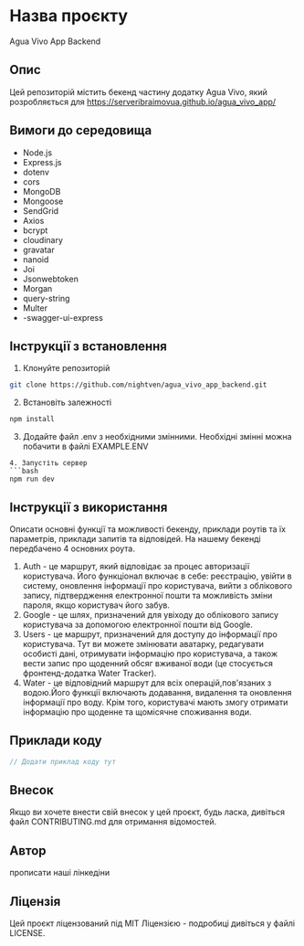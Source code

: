 

# Назва проєкту
Agua Vivo App Backend

## Опис
Цей репозиторій містить бекенд частину додатку Agua Vivo, який розробляється для https://serveribraimovua.github.io/agua_vivo_app/

## Вимоги до середовища
- Node.js
- Express.js
- dotenv
- cors
- MongoDB
- Mongoose 
- SendGrid
- Axios
- bcrypt
- cloudinary
- gravatar
- nanoid
- Joi
- Jsonwebtoken
- Morgan
- query-string
- Multer
- -swagger-ui-express

## Інструкції з встановлення
1. Клонуйте репозиторій
```bash
git clone https://github.com/nightven/agua_vivo_app_backend.git
```
2. Встановіть залежності
```bash
npm install
```
3. Додайте файл .env з необхідними змінними.
Необхідні змінні можна побачити в файлі EXAMPLE.ENV
```
4. Запустіть сервер
```bash
npm run dev
```


## Інструкції з використання
Описати основні функції та можливості бекенду, приклади роутів та їх параметрів, приклади запитів та відповідей.
На нашему бекенді передбачено 4 основних роута.
1) Auth - це маршрут, який відповідає за процес авторизації користувача. Його функціонал включає в себе: реєстрацію, увійти в систему, оновлення інформації про користувача, вийти з облікового запису, підтвердження електронної пошти та можливість зміни пароля, якщо користувач його забув.
3) Google - це шлях, призначений для увіходу до облікового запису користувача за допомогою електронної пошти від Google.
4) Users - це маршрут, призначений для доступу до інформації про користувача. Тут ви можете змінювати аватарку, редагувати особисті дані, отримувати інформацію про користувача, а також вести запис про щоденний обсяг вживаної води (це стосується фронтенд-додатка Water Tracker).
5) Water - це відповідний маршрут для всіх операцій,пов'язаних з водою.Його функції включають додавання, видалення та оновлення інформації про воду. Крім того, користувачі мають змогу отримати інформацію про щоденне та щомісячне споживання води.

## Приклади коду
```javascript
// Додати приклад коду тут
```

## Внесок
Якщо ви хочете внести свій внесок у цей проєкт, будь ласка, дивіться файл CONTRIBUTING.md для отримання відомостей.

## Автор
прописати наші лінкедіни

## Ліцензія
Цей проєкт ліцензований під MIT Ліцензією - подробиці дивіться у файлі LICENSE.

